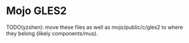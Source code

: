 Mojo GLES2
==========

TODO(yzshen): move these files as well as mojo/public/c/gles2 to where they
belong (likely components/mus).
